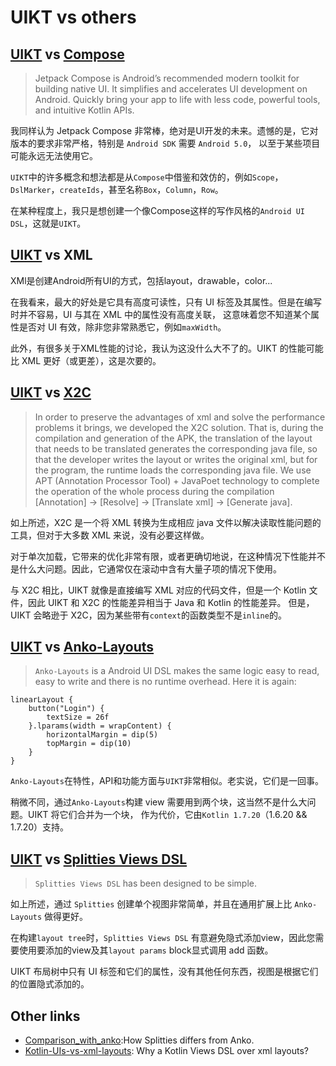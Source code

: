 # UIKT vs others

## [UIKT](./README-ch.md) vs [Compose](https://developer.android.com/jetpack/compose)

> Jetpack Compose is Android’s recommended modern toolkit for building native UI. 
> It simplifies and accelerates UI development on Android. Quickly bring your app to life
> with less code, powerful tools, and intuitive Kotlin APIs.

我同样认为 Jetpack Compose 非常棒，绝对是UI开发的未来。遗憾的是，它对版本的要求非常严格，特别是 `Android SDK` 需要 `Android 5.0`，
以至于某些项目可能永远无法使用它。

`UIKT`中的许多概念和想法都是从`Compose`中借鉴和效仿的，例如`Scope`，`DslMarker`，`createIds`，甚至名称`Box`，`Column`，`Row`。

在某种程度上，我只是想创建一个像Compose这样的写作风格的`Android UI DSL`，这就是`UIKT`。

## [UIKT](./README-ch.md) vs XML

XMl是创建Android所有UI的方式，包括layout，drawable，color...

在我看来，最大的好处是它具有高度可读性，只有 UI 标签及其属性。但是在编写时并不容易，UI 与其在 XML 中的属性没有高度关联，
这意味着您不知道某个属性是否对 UI 有效，除非您非常熟悉它，例如`maxWidth`。

此外，有很多关于XML性能的讨论，我认为这没什么大不了的。UIKT 的性能可能比 XML 更好（或更差），这是次要的。

## [UIKT](./README-ch.md) vs [X2C](https://github.com/iReaderAndroid/X2C)

> In order to preserve the advantages of xml and solve the performance problems it brings, we developed the X2C solution. 
> That is, during the compilation and generation of the APK, the translation of the layout that needs to be translated generates the corresponding java file, 
> so that the developer writes the layout or writes the original xml, but for the program, the runtime loads the corresponding java file. 
> We use APT (Annotation Processor Tool) + JavaPoet technology to complete the operation of the whole process during the compilation [Annotation] -> [Resolve] -> [Translate xml] -> [Generate java].

如上所述，X2C 是一个将 XML 转换为生成相应 java 文件以解决读取性能问题的工具，但对于大多数 XML 来说，没有必要这样做。

对于单次加载，它带来的优化非常有限，或者更确切地说，在这种情况下性能并不是什么大问题。因此，它通常仅在滚动中含有大量子项的情况下使用。

与 X2C 相比，UIKT 就像是直接编写 XML 对应的代码文件，但是一个 Kotlin 文件，因此 UIKT 和 X2C 的性能差异相当于 Java 和 Kotlin 的性能差异。
但是，UIKT 会略逊于 X2C，因为某些带有`context`的函数类型不是`inline`的。


## [UIKT](./README-ch.md) vs [Anko-Layouts](https://github.com/Kotlin/anko/wiki/Anko-Layouts)

> `Anko-Layouts` is a Android UI DSL makes the same logic easy to read, easy to write and there is no runtime overhead. Here it is again:
```
linearLayout {
    button("Login") {
        textSize = 26f
    }.lparams(width = wrapContent) {
        horizontalMargin = dip(5)
        topMargin = dip(10)
    }
}
```

`Anko-Layouts`在特性，API和功能方面与`UIKT`非常相似。老实说，它们是一回事。

稍微不同，通过`Anko-Layouts`构建 view 需要用到两个块，这当然不是什么大问题。UIKT 将它们合并为一个块，
作为代价，它由`Kotlin 1.7.20`（1.6.20 && 1.7.20）支持。

## [UIKT](./README-ch.md) vs [Splitties Views DSL](https://github.com/LouisCAD/Splitties/tree/main/modules/views-dsl)

> `Splitties Views DSL` has been designed to be simple.

如上所述，通过 `Splitties` 创建单个视图非常简单，并且在通用扩展上比 `Anko-Layouts` 做得更好。

在构建`layout tree`时，`Splitties Views DSL` 有意避免隐式添加view，因此您需要使用要添加的view及其`layout params` block显式调用 add 函数。

UIKT 布局树中只有 UI 标签和它们的属性，没有其他任何东西，视图是根据它们的位置隐式添加的。


## Other links
- [Comparison_with_anko](https://github.com/LouisCAD/Splitties/blob/0e4fcbf67c8aea591068366f7736499fbd77f565/Comparison_with_anko.md):How Splitties differs from Anko.
- [Kotlin-UIs-vs-xml-layouts](https://github.com/LouisCAD/Splitties/blob/main/modules/views-dsl/Kotlin-UIs-vs-xml-layouts.md): Why a Kotlin Views DSL over xml layouts?
